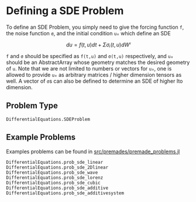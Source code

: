 # Defining a SDE Problem

To define an SDE Problem, you simply need to give the forcing function ``f``,
the noise function `σ`, and the initial condition ``u₀`` which define an SDE

```math
du = f(t,u)dt + Σσᵢ(t,u)dWⁱ
```

`f` and `σ` should be specified as `f(t,u)` and  `σ(t,u)` respectively, and `u₀`
should be an AbstractArray whose geometry matches the desired geometry of `u`.
Note that we are not limited to numbers or vectors for `u₀`, one is allowed to
provide `u₀` as arbitrary matrices / higher dimension tensors as well. A vector
of `σ`s can also be defined to determine an SDE of higher Ito dimension.

## Problem Type

```@docs
DifferentialEquations.SDEProblem
```

## Example Problems

Examples problems can be found in [src/premades/premade_problems.jl](https://github.com/JuliaDiffEq/DifferentialEquations.jl/blob/master/src/premades/premade_problems.jl)

```@docs
DifferentialEquations.prob_sde_linear
DifferentialEquations.prob_sde_2Dlinear
DifferentialEquations.prob_sde_wave
DifferentialEquations.prob_sde_lorenz
DifferentialEquations.prob_sde_cubic
DifferentialEquations.prob_sde_additive
DifferentialEquations.prob_sde_additivesystem
```

